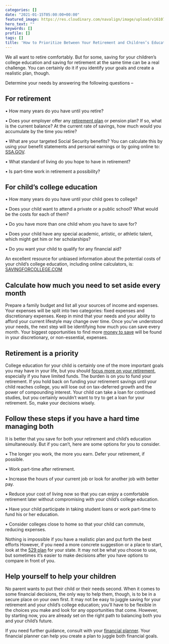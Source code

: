 ```yaml
---
categories: []
date: "2021-01-15T05:00:00+00:00"
featured_image: https://res.cloudinary.com/navalign/image/upload/v1610745501/beach-2178625_1920_pxymh1.jpg
hero_text: ""
keywords: []
profile: []
tags: []
title: 'How to Prioritize Between Your Retirement and Children’s Education '
---
```

We all want to retire comfortably. But for some, saving for your children’s college education and saving for retirement at the same time can be a real challenge. You can certainly do it if you identify your goals and create a realistic plan, though.

Determine your needs by answering the following questions –

## For retirement

• How many years do you have until you retire?

• Does your employer offer any [retirement plan](https://navalign.com/updates/taking-advantage-of-employer-sponsored-retirement-plans/) or pension plan? If so, what is the current balance? At the current rate of savings, how much would you accumulate by the time you retire?

• What are your targeted Social Security benefits? You can calculate this by using your benefit statements and personal earnings or by going online to: [SSA.GOV](https://www.ssa.gov/).

• What standard of living do you hope to have in retirement?

• Is part-time work in retirement a possibility?

## For child’s college education

• How many years do you have until your child goes to college?

• Does your child want to attend a private or a public school? What would be the costs for each of them?

• Do you have more than one child whom you have to save for?

• Does your child have any special academic, artistic, or athletic talent, which might get him or her scholarships?

• Do you want your child to qualify for any financial aid?

An excellent resource for unbiased information about the potential costs of your child’s college education, including online calculators, is: [SAVINGFORCOLLEGE.COM](https://www.savingforcollege.com/)

## Calculate how much you need to set aside every month

Prepare a family budget and list all your sources of income and expenses. Your expenses will be split into two categories: fixed expenses and discretionary expenses. Keep in mind that your needs and your ability to afford your current lifestyle may change over time. Once you’ve understood your needs, the next step will be identifying how much you can save every month. Your biggest opportunities to find more [money to save](https://navalign.com/updates/save-more-money-now-later/) will be found in your discretionary, or non-essential, expenses.

## Retirement is a priority

College education for your child is certainly one of the more important goals you may have in your life, but you should [focus more on your retirement](https://navalign.com/updates/why-millennials-should-start-saving-for-retirement/), especially if you have limited funds. The burden is on you to fund your retirement. If you hold back on funding your retirement savings until your child reaches college, you will lose out on tax-deferred growth and the power of compounding interest. Your child can take a loan for continued studies, but you certainly wouldn’t want to try to get a loan for your retirement. So, make your decisions wisely.

## Follow these steps if you have a hard time managing both

It is better that you save for both your retirement and child’s education simultaneously. But if you can’t, here are some options for you to consider.

• The longer you work, the more you earn. Defer your retirement, if possible.

• Work part-time after retirement.

• Increase the hours of your current job or look for another job with better pay.

• Reduce your cost of living now so that you can enjoy a comfortable retirement later without compromising with your child’s college education.

• Have your child participate in taking student loans or work part-time to fund his or her education.

• Consider colleges close to home so that your child can commute, reducing expenses.

Nothing is impossible if you have a realistic plan and put forth the best efforts However, if you need a more concrete suggestion or a place to start, look at the [529 plan](https://navalign.com/updates/529-plans-vs.other-college-savings-options/) for your state. It may not be what you choose to use, but sometimes it’s easier to make decisions after you have options to compare in front of you.

## Help yourself to help your children

No parent wants to put their child or their needs second. When it comes to some financial decisions, the only way to help them, though, is to be in a secure place on your own first. It may not be easy to juggle saving for your retirement and your child’s college education; you’ll have to be flexible in the choices you make and look for any opportunities that come. However, by starting now, you are already set on the right path to balancing both you and your child’s future.

If you need further guidance, consult with your [financial planner](). Your financial planner can help you create a plan to juggle both financial goals. 